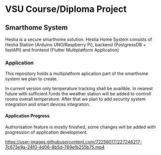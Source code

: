 # VSU Course/Diploma Project

## Smarthome System
Hestia is a secure smarthome solution. 
Hestia Home System consists of Hestia Station (Arduino UNO/Raspberry Pi), backend (PostgressDB + fastAPI) and frontend (Flutter Multiplatform Application)

### Application

This repository holds a multiplatform aplication part of the smarthome system we plan to create.


In current version only temperature tracking shall be availible.
In nearest future with sufficient funds the weather station will be added to controll rooms overall temperature. 
After that we plan to add security system integration and smart devices integration.

#### Application Progress

Authorisation feature is mostly finished, some changes will be added with progression of application development.



https://user-images.githubusercontent.com/72256017/227246217-7c673e9a-24f0-4d06-8b5d-769efb255b75.mp4

